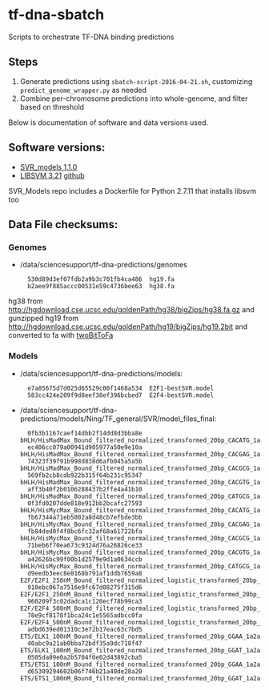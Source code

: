 tf-dna-sbatch
=============

Scripts to orchestrate TF-DNA binding predictions

## Steps

1. Generate predictions using `sbatch-script-2016-04-21.sh`, customizing `predict_genome_wrapper.py` as needed
2. Combine per-chromosome predictions into whole-genome, and filter based on threshold


Below is documentation of software and data versions used.

## Software versions:

- [SVR_models 1.1.0](https://github.com/Duke-GCB/SVR_models/releases/tag/1.1.0)
- [LIBSVM 3.21](https://www.csie.ntu.edu.tw/~cjlin/libsvm/) [github](https://github.com/cjlin1/libsvm/releases/tag/v321)

SVR_Models repo includes a Dockerfile for Python 2.7.11 that installs libsvm too

## Data File checksums:

### Genomes

- /data/sciencesupport/tf-dna-predictions/genomes

        530d89d3ef07fdb2a9b3c701fb4ca486  hg19.fa
        b2aee9f885accc00531e59c4736bee63  hg38.fa

hg38 from http://hgdownload.cse.ucsc.edu/goldenPath/hg38/bigZips/hg38.fa.gz and gunzipped
hg19 from http://hgdownload.cse.ucsc.edu/goldenPath/hg19/bigZips/hg19.2bit and converted to fa with [twoBitToFa](http://hgdownload.soe.ucsc.edu/admin/exe/linux.x86_64/twoBitToFa)

### Models

- /data/sciencesupport/tf-dna-predictions/models:

        e7a85675d7d025d65529c00f1468a534  E2F1-bestSVR.model
        583cc424e209f9d8eef38ef396bcbed7  E2F4-bestSVR.model

- /data/sciencesupport/tf-dna-predictions/models/Ning/TF\_general/SVR/model\_files\_final:

        0fb3b1167caef14dbb2f14dd8d3bba8e  bHLH/HisMadMax_Bound_filtered_normalized_transformed_20bp_CACATG_1a2a3mer_format.model
        ec406cc079a00941d905977a50e9e10a  bHLH/HisMadMax_Bound_filtered_normalized_transformed_20bp_CACGAG_1a2a3mer_format.model
        74323f39f91b998d838d6afb045a5a5b  bHLH/HisMadMax_Bound_filtered_normalized_transformed_20bp_CACGCG_1a2a3mer_format.model
        569fb2cb8cdb922b315f64b231c95347  bHLH/HisMadMax_Bound_filtered_normalized_transformed_20bp_CACGTG_1a2a3mer_format.model
        aff3b40f2b0106288437b2ffe4a41b10  bHLH/HisMadMax_Bound_filtered_normalized_transformed_20bp_CATGCG_1a2a3mer_format.model
        0f3fd0207dde818e912bb2bcafc27593  bHLH/HisMycMax_Bound_filtered_normalized_transformed_20bp_CACATG_1a2a3mer_format.model
        fb67344a71eb5002a8d48cb7efbde3bb  bHLH/HisMycMax_Bound_filtered_normalized_transformed_20bp_CACGAG_1a2a3mer_format.model
        fb84ded0f4f8bc6fc32af68a61722bfa  bHLH/HisMycMax_Bound_filtered_normalized_transformed_20bp_CACGCG_1a2a3mer_format.model
        71beb6f70ea673c9324d76a26826ce33  bHLH/HisMycMax_Bound_filtered_normalized_transformed_20bp_CACGTG_1a2a3mer_format.model
        a42626bc99f00b1d2579e9d1a0634ccb  bHLH/HisMycMax_Bound_filtered_normalized_transformed_20bp_CATGCG_1a2a3mer_format.model
        d9eedb3eec8e8168b791af1ddb7659a8  E2F/E2F1_250nM_Bound_filtered_normalized_logistic_transformed_20bp_GCGC_1a2a3mer_format.model
        910ebc067a7516e9fc67d08275f315d6  E2F/E2F1_250nM_Bound_filtered_normalized_logistic_transformed_20bp_GCGG_1a2a3mer_format.model
        960209f3c02dadca1c120ecf78b99ca3  E2F/E2F4_500nM_Bound_filtered_normalized_logistic_transformed_20bp_GCGC_1a2a3mer_format.model
        78e9cf8178f1bca24c1e5565adbcc0fa  E2F/E2F4_500nM_Bound_filtered_normalized_logistic_transformed_20bp_GCGG_1a2a3mer_format.model
        adbd639ed01310c3e72b17eac63c7bd5  ETS/ELK1_100nM_Bound_filtered_normalized_transformed_20bp_GGAA_1a2a3mer_format.model
        40abc9a21ab0bba72bdf35a9dc718f47  ETS/ELK1_100nM_Bound_filtered_normalized_transformed_20bp_GGAT_1a2a3mer_format.model
        0505da09e0a2b5704f0e02d43892cba5  ETS/ETS1_100nM_Bound_filtered_normalized_transformed_20bp_GGAA_1a2a3mer_format.model
        d65309294602b06f746b21a40de28a20  ETS/ETS1_100nM_Bound_filtered_normalized_transformed_20bp_GGAT_1a2a3mer_format.model

